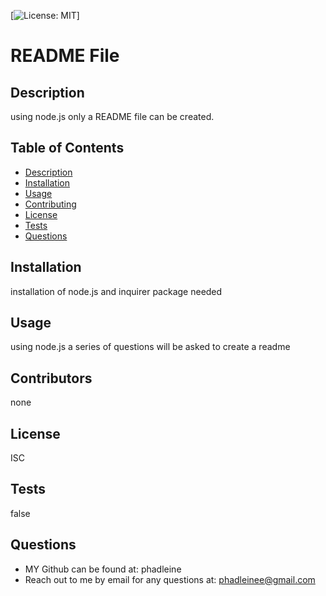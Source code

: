 [![License: MIT](https://img.shields.io/badge/License-ISC-blue.svg)]

# README File

## Description
using node.js only a README file can be created.

## Table of Contents

- [Description](#Description)
- [Installation](#Installation)
- [Usage](#usage)
- [Contributing](#contributing)
- [License](#license)
- [Tests](#Tests)
- [Questions](#questions)

## Installation
installation of node.js and inquirer package needed

## Usage
using node.js a series of questions will be asked to create a readme

## Contributors
none

## License
ISC

## Tests
false

## Questions

- MY Github can be found at: phadleine
- Reach out to me by email for any questions at: phadleinee@gmail.com